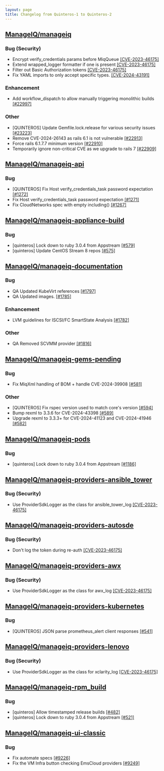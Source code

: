```yaml
---
layout: page
title: Changelog from Quinteros-1 to Quinteros-2
---
```


## <i class="fa-brands fa-github"></i> [ManageIQ/manageiq](https://github.com/ManageIQ/manageiq/compare/quinteros-1...quinteros-2.2)

### Bug (Security)

* Encrypt verify_credentials params before MiqQueue [[CVE-2023-46175]](https://github.com/ManageIQ/manageiq/security/advisories/GHSA-pfh3-vj6p-89h9)
* Extend wrapped_logger formatter if one is present [[CVE-2023-46175]](https://github.com/ManageIQ/manageiq/security/advisories/GHSA-pfh3-vj6p-89h9)
* Filter out Basic Authorization tokens [[CVE-2023-46175]](https://github.com/ManageIQ/manageiq/security/advisories/GHSA-pfh3-vj6p-89h9)
* Fix YAML imports to only accept specific types. [[CVE-2024-43191]](https://github.com/ManageIQ/manageiq/security/advisories/GHSA-pgw4-pqv6-rfvx)

### Enhancement

* Add workflow_dispatch to allow manually triggering monolithic builds [[#22997]](https://github.com/ManageIQ/manageiq/pull/22997)

### Other

* [QUINTEROS] Update Gemfile.lock.release for various security issues [[#23223]](https://github.com/ManageIQ/manageiq/pull/23223)
* Remove CVE-2024-26143 as rails 6.1 is not vulnerable [[#22913]](https://github.com/ManageIQ/manageiq/pull/22913)
* Force rails 6.1.7.7 minimum version [[#22910]](https://github.com/ManageIQ/manageiq/pull/22910)
* Temporarily ignore non-critical CVE as we upgrade to rails 7 [[#22909]](https://github.com/ManageIQ/manageiq/pull/22909)

## <i class="fa-brands fa-github"></i> [ManageIQ/manageiq-api](https://github.com/ManageIQ/manageiq-api/compare/quinteros-1...quinteros-2.2)

### Bug

* [QUINTEROS] Fix Host verify_credentials_task password expectation [[#1272]](https://github.com/ManageIQ/manageiq-api/pull/1272)
* Fix Host verify_credentials_task password expectation [[#1271]](https://github.com/ManageIQ/manageiq-api/pull/1271)
* Fix CloudNetworks spec with empty including() [[#1267]](https://github.com/ManageIQ/manageiq-api/pull/1267)

## <i class="fa-brands fa-github"></i> [ManageIQ/manageiq-appliance-build](https://github.com/ManageIQ/manageiq-appliance-build/compare/quinteros-1...quinteros-2.2)

### Bug

* [quinteros] Lock down to ruby 3.0.4 from Appstream [[#579]](https://github.com/ManageIQ/manageiq-appliance-build/pull/579)
* [quinteros] Update CentOS Stream 8 repos [[#575]](https://github.com/ManageIQ/manageiq-appliance-build/pull/575)

## <i class="fa-brands fa-github"></i> [ManageIQ/manageiq-documentation](https://github.com/ManageIQ/manageiq-documentation/compare/quinteros-1...quinteros-2.2)

### Bug

* QA Updated KubeVirt references [[#1797]](https://github.com/ManageIQ/manageiq-documentation/pull/1797)
* QA Updated images. [[#1785]](https://github.com/ManageIQ/manageiq-documentation/pull/1785)

### Enhancement

* LVM guidelines for ISCSI/FC SmartState Analysis [[#1782]](https://github.com/ManageIQ/manageiq-documentation/pull/1782)

### Other

* QA Removed SCVMM provider [[#1816]](https://github.com/ManageIQ/manageiq-documentation/pull/1816)

## <i class="fa-brands fa-github"></i> [ManageIQ/manageiq-gems-pending](https://github.com/ManageIQ/manageiq-gems-pending/compare/quinteros-1...quinteros-2.2)

### Bug

* Fix MiqXml handling of BOM + handle CVE-2024-39908 [[#581]](https://github.com/ManageIQ/manageiq-gems-pending/pull/581)

### Other

* [QUINTEROS] Fix rspec version used to match core's version [[#594]](https://github.com/ManageIQ/manageiq-gems-pending/pull/594)
* Bump rexml to 3.3.6 for CVE-2024-43398 [[#589]](https://github.com/ManageIQ/manageiq-gems-pending/pull/589)
* Upgrade rexml to 3.3.3+ for CVE-2024-41123 and CVE-2024-41946 [[#582]](https://github.com/ManageIQ/manageiq-gems-pending/pull/582)

## <i class="fa-brands fa-github"></i> [ManageIQ/manageiq-pods](https://github.com/ManageIQ/manageiq-pods/compare/quinteros-1...quinteros-2.2)

### Bug

* [quinteros] Lock down to ruby 3.0.4 from Appstream [[#1186]](https://github.com/ManageIQ/manageiq-pods/pull/1186)

## <i class="fa-brands fa-github"></i> [ManageIQ/manageiq-providers-ansible_tower](https://github.com/ManageIQ/manageiq-providers-ansible_tower/compare/quinteros-1...quinteros-2.2)

### Bug (Security)

* Use ProviderSdkLogger as the class for ansible_tower_log [[CVE-2023-46175]](https://github.com/ManageIQ/manageiq/security/advisories/GHSA-pfh3-vj6p-89h9)

## <i class="fa-brands fa-github"></i> [ManageIQ/manageiq-providers-autosde](https://github.com/ManageIQ/manageiq-providers-autosde/compare/quinteros-1...quinteros-2.2)

### Bug (Security)

* Don't log the token during re-auth [[CVE-2023-46175]](https://github.com/ManageIQ/manageiq/security/advisories/GHSA-pfh3-vj6p-89h9)

## <i class="fa-brands fa-github"></i> [ManageIQ/manageiq-providers-awx](https://github.com/ManageIQ/manageiq-providers-awx/compare/quinteros-1...quinteros-2.2)

### Bug (Security)

* Use ProviderSdkLogger as the class for awx_log [[CVE-2023-46175]](https://github.com/ManageIQ/manageiq/security/advisories/GHSA-pfh3-vj6p-89h9)

## <i class="fa-brands fa-github"></i> [ManageIQ/manageiq-providers-kubernetes](https://github.com/ManageIQ/manageiq-providers-kubernetes/compare/quinteros-1...quinteros-2.2)

### Bug

* [QUINTEROS] JSON parse prometheus_alert client responses [[#541]](https://github.com/ManageIQ/manageiq-providers-kubernetes/pull/541)

## <i class="fa-brands fa-github"></i> [ManageIQ/manageiq-providers-lenovo](https://github.com/ManageIQ/manageiq-providers-lenovo/compare/quinteros-1...quinteros-2.2)

### Bug (Security)

* Use ProviderSdkLogger as the class for xclarity_log [[CVE-2023-46175]](https://github.com/ManageIQ/manageiq/security/advisories/GHSA-pfh3-vj6p-89h9)

## <i class="fa-brands fa-github"></i> [ManageIQ/manageiq-rpm_build](https://github.com/ManageIQ/manageiq-rpm_build/compare/quinteros-1...quinteros-2.2)

### Bug

* [quinteros] Allow timestamped release builds [[#482]](https://github.com/ManageIQ/manageiq-rpm_build/pull/482)
* [quinteros] Lock down to ruby 3.0.4 from Appstream [[#521]](https://github.com/ManageIQ/manageiq-rpm_build/pull/521)

## <i class="fa-brands fa-github"></i> [ManageIQ/manageiq-ui-classic](https://github.com/ManageIQ/manageiq-ui-classic/compare/quinteros-1...quinteros-2.2)

### Bug

* Fix automate specs [[#9226]](https://github.com/ManageIQ/manageiq-ui-classic/pull/9226)
* Fix the VM Infra button checking EmsCloud providers [[#9249]](https://github.com/ManageIQ/manageiq-ui-classic/pull/9249)
